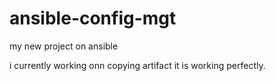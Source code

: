 # ansible-config-mgt
my new project on ansible

i currently working onn copying artifact
it is working perfectly.
